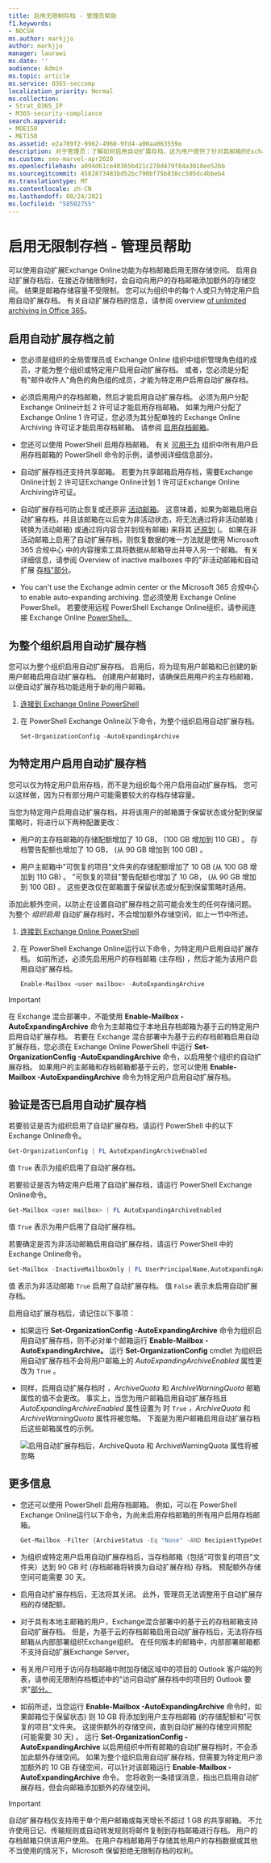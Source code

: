 ```yaml
---
title: 启用无限制存档 - 管理员帮助
f1.keywords:
- NOCSH
ms.author: markjjo
author: markjjo
manager: laurawi
ms.date: ''
audience: Admin
ms.topic: article
ms.service: O365-seccomp
localization_priority: Normal
ms.collection:
- Strat_O365_IP
- M365-security-compliance
search.appverid:
- MOE150
- MET150
ms.assetid: e2a789f2-9962-4960-9fd4-a00aa063559e
description: 对于管理员：了解如何启用自动扩展存档，这为用户提供了针对其邮箱的Exchange Online存储空间。 您可以为整个组织或仅为特定用户启用自动扩展存档。
ms.custom: seo-marvel-apr2020
ms.openlocfilehash: a094d61ce40365bd21c278d479f84a3018ee52bb
ms.sourcegitcommit: 4582873483bd52bc790bf75b838cc505dc4bbeb4
ms.translationtype: MT
ms.contentlocale: zh-CN
ms.lasthandoff: 08/24/2021
ms.locfileid: "58502755"
---
```

# <a name="enable-unlimited-archiving---admin-help"></a>启用无限制存档 - 管理员帮助

可以使用自动扩展Exchange Online功能为存档邮箱启用无限存储空间。 启用自动扩展存档后，在接近存储限制时，会自动向用户的存档邮箱添加额外的存储空间。 结果是邮箱存储容量不受限制。 您可以为组织中的每个人或只为特定用户启用自动扩展存档。 有关自动扩展存档的信息，请参阅 overview [of unlimited archiving in Office 365](unlimited-archiving.md)。

## <a name="before-you-enable-auto-expanding-archiving"></a>启用自动扩展存档之前

- 您必须是组织的全局管理员或 Exchange Online 组织中组织管理角色组的成员，才能为整个组织或特定用户启用自动扩展存档。 或者，您必须是分配有"邮件收件人"角色的角色组的成员，才能为特定用户启用自动扩展存档。

- 必须启用用户的存档邮箱，然后才能启用自动扩展存档。 必须为用户分配Exchange Online计划 2 许可证才能启用存档邮箱。 如果为用户分配了Exchange Online 1 许可证，您必须为其分配单独的 Exchange Online Archiving 许可证才能启用存档邮箱。 请参阅 [启用存档邮箱](enable-archive-mailboxes.md)。

- 您还可以使用 PowerShell 启用存档邮箱。 有关 [可用于为](#more-information) 组织中所有用户启用存档邮箱的 PowerShell 命令的示例，请参阅详细信息部分。

- 自动扩展存档还支持共享邮箱。 若要为共享邮箱启用存档，需要Exchange Online计划 2 许可证Exchange Online计划 1 许可证Exchange Online Archiving许可证。

- 自动扩展存档可防止恢复或还原非 [活动邮箱](inactive-mailboxes-in-office-365.md#what-are-inactive-mailboxes)。 这意味着，如果为邮箱启用自动扩展存档，并且该邮箱在以后变为非活动状态，将无法通过将非活动邮箱 [ (](recover-an-inactive-mailbox.md) 转换为活动邮箱) 或通过将内容合并到现有邮箱) 来将其 [还原到](restore-an-inactive-mailbox.md) (。 如果在非活动邮箱上启用了自动扩展存档，则恢复数据的唯一方法就是使用 Microsoft 365 合规中心 中的内容搜索工具将数据从邮箱导出并导入另一个邮箱。 有关详细信息，请参阅 Overview of inactive mailboxes 中的"非活动邮箱和自动扩展 [存档"部分](inactive-mailboxes-in-office-365.md#inactive-mailboxes-and-auto-expanding-archives)。

- You can't use the Exchange admin center or the Microsoft 365 合规中心 to enable auto-expanding archiving. 您必须使用 Exchange Online PowerShell。 若要使用远程 PowerShell Exchange Online组织，请参阅连接 Exchange Online [PowerShell。](/powershell/exchange/connect-to-exchange-online-powershell)

## <a name="enable-auto-expanding-archiving-for-your-entire-organization"></a>为整个组织启用自动扩展存档

您可以为整个组织启用自动扩展存档。 启用后，将为现有用户邮箱和已创建的新用户邮箱启用自动扩展存档。 创建用户邮箱时，请确保启用用户的主存档邮箱，以便自动扩展存档功能适用于新的用户邮箱。
  
1. [连接到 Exchange Online PowerShell](/powershell/exchange/connect-to-exchange-online-powershell)

2. 在 PowerShell Exchange Online以下命令，为整个组织启用自动扩展存档。

    ```powershell
    Set-OrganizationConfig -AutoExpandingArchive
    ```

## <a name="enable-auto-expanding-archiving-for-specific-users"></a>为特定用户启用自动扩展存档

您可以仅为特定用户启用存档，而不是为组织每个用户启用自动扩展存档。 您可以这样做，因为只有部分用户可能需要较大的存档存储容量。
  
当您为特定用户启用自动扩展存档，并将该用户的邮箱置于保留状态或分配到保留策略时，将进行以下两种配置更改：
  
- 用户的主存档邮箱的存储配额增加了 10 GB， (100 GB 增加到 110 GB) 。 存档警告配额也增加了 10 GB， (从 90 GB 增加到 100 GB) 。

- 用户主邮箱中"可恢复的项目"文件夹的存储配额增加了 10 GB (从 100 GB 增加到 110 GB) 。 "可恢复的项目"警告配额也增加了 10 GB， (从 90 GB 增加到 100 GB) 。 这些更改仅在邮箱置于保留状态或分配到保留策略时适用。

添加此额外空间，以防止在设置自动扩展存档之前可能会发生的任何存储问题。 为整个  *组织启用*  自动扩展存档时，不会增加额外存储空间，如上一节中所述。
  
1. [连接到 Exchange Online PowerShell](/powershell/exchange/connect-to-exchange-online-powershell)

2. 在 PowerShell Exchange Online运行以下命令，为特定用户启用自动扩展存档。 如前所述，必须先启用用户的存档邮箱 (主存档) ，然后才能为该用户启用自动扩展存档。

    ```powershell
    Enable-Mailbox <user mailbox> -AutoExpandingArchive
    ```

> [!IMPORTANT]
> 在 Exchange 混合部署中，不能使用 **Enable-Mailbox -AutoExpandingArchive** 命令为主邮箱位于本地且存档邮箱为基于云的特定用户启用自动扩展存档。 若要在 Exchange 混合部署中为基于云的存档邮箱启用自动扩展存档，您必须在 Exchange Online PowerShell 中运行 **Set-OrganizationConfig -AutoExpandingArchive** 命令，以启用整个组织的自动扩展存档。 如果用户的主邮箱和存档邮箱都基于云的，您可以使用 **Enable-Mailbox -AutoExpandingArchive** 命令为特定用户启用自动扩展存档。
  
## <a name="verify-that-auto-expanding-archiving-is-enabled"></a>验证是否已启用自动扩展存档

若要验证是否为组织启用了自动扩展存档，请运行 PowerShell 中的以下Exchange Online命令。

```powershell
Get-OrganizationConfig | FL AutoExpandingArchiveEnabled
```

值  `True` 表示为组织启用了自动扩展存档。 
  
若要验证是否为特定用户启用了自动扩展存档，请运行 PowerShell Exchange Online命令。
  
```powershell
Get-Mailbox <user mailbox> | FL AutoExpandingArchiveEnabled
```

值  `True` 表示为用户启用了自动扩展存档。
  
若要确定是否为非活动邮箱启用自动扩展存档，请运行 PowerShell 中的Exchange Online命令。
  
```powershell
Get-Mailbox -InactiveMailboxOnly | FL UserPrincipalName,AutoExpandingArchiveEnabled
```

值 表示为非活动邮箱  `True` 启用了自动扩展存档。 值 `False` 表示未启用自动扩展存档。

启用自动扩展存档后，请记住以下事项：
  
- 如果运行 **Set-OrganizationConfig -AutoExpandingArchive** 命令为组织启用自动扩展存档，则不必对单个邮箱运行 **Enable-Mailbox -AutoExpandingArchive。** 运行 **Set-OrganizationConfig** cmdlet 为组织启用自动扩展存档不会将用户邮箱上的  *AutoExpandingArchiveEnabled*  属性更改为 `True` 。

- 同样，启用自动扩展存档时  *，ArchiveQuota*  和  *ArchiveWarningQuota*  邮箱属性的值不会更改。 事实上，当您为用户邮箱启用自动扩展存档且  *AutoExpandingArchiveEnabled*  属性设置为 时  `True`  *，ArchiveQuota*  和  *ArchiveWarningQuota*  属性将被忽略。 下面是为用户邮箱启用自动扩展存档后这些邮箱属性的示例。 

    ![启用自动扩展存档后，ArchiveQuota 和 ArchiveWarningQuota 属性将被忽略](../media/6a1c1b69-5c4c-4267-aac8-53577667f03e.png)

## <a name="more-information"></a>更多信息

- 您还可以使用 PowerShell 启用存档邮箱。 例如，可以在 PowerShell Exchange Online运行以下命令，为尚未启用存档邮箱的所有用户启用存档邮箱。

    ```powershell
    Get-Mailbox -Filter {ArchiveStatus -Eq "None" -AND RecipientTypeDetails -eq "UserMailbox"} | Enable-Mailbox -Archive
    ```

- 为组织或特定用户启用自动扩展存档后，当存档邮箱（包括"可恢复的项目"文件夹）达到 90 GB 时 (存档邮箱将转换为自动扩展存档) 存档。 预配额外存储空间可能需要 30 天。

- 启用自动扩展存档后，无法将其关闭。 此外，管理员无法调整用于自动扩展存档的存储配额。

- 对于具有本地主邮箱的用户，Exchange混合部署中的基于云的存档邮箱支持自动扩展存档。 但是，为基于云的存档邮箱启用自动扩展存档后，无法将存档邮箱从内部部署组织Exchange组织。 在任何版本的邮箱中，内部部署邮箱都不支持自动扩展Exchange Server。

- 有关用户可用于访问存档邮箱中附加存储区域中的项目的 Outlook 客户端的列表，请参阅无限制存档概述中的"访问自动扩展存档中的项目的 Outlook 要求"[部分。](unlimited-archiving.md#outlook-requirements-for-accessing-items-in-an-auto-expanded-archive)

- 如前所述，当您运行 **Enable-Mailbox -AutoExpandingArchive** 命令时，如果邮箱位于保留状态) 则 10 GB 将添加到用户主存档邮箱 (的存储配额和"可恢复的项目"文件夹。 这提供额外的存储空间，直到自动扩展的存储空间预配 (可能需要 30 天) 。 运行 **Set-OrganizationConfig -AutoExpandingArchive** 以启用组织中所有邮箱的自动扩展存档时，不会添加此额外存储空间。 如果为整个组织启用自动扩展存档，但需要为特定用户添加额外的 10 GB 存储空间，可以针对该邮箱运行 **Enable-Mailbox -AutoExpandingArchive** 命令。 您将收到一条错误消息，指出已启用自动扩展存档，但会向邮箱添加额外的存储空间。

> [!IMPORTANT]
> 自动扩展存档仅支持用于单个用户邮箱或每天增长不超过 1 GB 的共享邮箱。 不允许使用日记、传输规则或自动转发规则将邮件复制到存档邮箱进行存档。 用户的存档邮箱只供该用户使用。 在用户存档邮箱用于存储其他用户的存档数据或其他不当使用的情况下，Microsoft 保留拒绝无限制存档的权利。